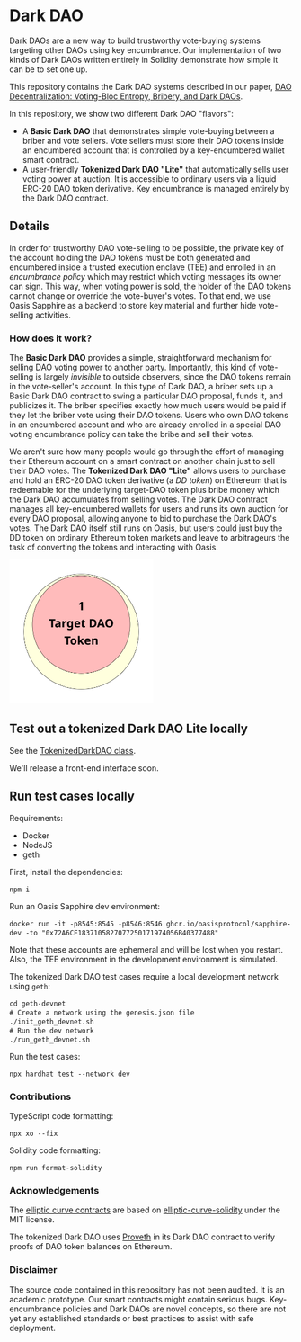 # Dark DAO
Dark DAOs are a new way to build trustworthy vote-buying systems targeting other
DAOs using key encumbrance. Our implementation of two kinds of Dark DAOs written
entirely in Solidity demonstrate how simple it can be to set one up.

This repository contains the Dark DAO systems described in our paper,
[DAO Decentralization: Voting-Bloc Entropy, Bribery, and Dark DAOs](https://arxiv.org/abs/2311.03530).

In this repository, we show two different Dark DAO "flavors":
* A **Basic Dark DAO** that demonstrates simple vote-buying between a briber and vote sellers. Vote sellers must store their DAO tokens inside an encumbered account that is controlled by a key-encumbered wallet smart contract.
* A user-friendly **Tokenized Dark DAO "Lite"** that automatically sells user voting power at auction. It is accessible to ordinary users via a liquid ERC-20 DAO token derivative. Key encumbrance is managed entirely by the Dark DAO contract.

## Details
In order for trustworthy DAO vote-selling to be possible, the private key of the
account holding the DAO tokens must be both generated and encumbered inside a
trusted execution enclave (TEE) and enrolled in an *encumbrance policy* which
may restrict which voting messages its owner can sign. This way, when voting
power is sold, the holder of the DAO tokens cannot change or override the
vote-buyer's votes. To that end, we use Oasis Sapphire as a backend to store key
material and further hide vote-selling activities.

### How does it work?
The **Basic Dark DAO** provides a simple, straightforward mechanism for selling
DAO voting power to another party. Importantly, this kind of vote-selling is
largely *invisible* to outside observers, since the DAO tokens remain in the
vote-seller's account. In this type of Dark DAO, a briber sets up a Basic Dark
DAO contract to swing a particular DAO proposal, funds it, and publicizes it.
The briber specifies exactly how much users would be paid if they let the briber
vote using their DAO tokens. Users who own DAO tokens in an encumbered account
and who are already enrolled in a special DAO voting encumbrance policy can take
the bribe and sell their votes.

We aren't sure how many people would go through the effort of managing their
Ethereum account on a smart contract on another chain just to sell their DAO
votes. The **Tokenized Dark DAO "Lite"** allows users to purchase and hold an
ERC-20 DAO token derivative (a *DD token*) on Ethereum that is redeemable for
the underlying target-DAO token plus bribe money which the Dark DAO accumulates
from selling votes. The Dark DAO contract manages all key-encumbered wallets
for users and runs its own auction for every DAO proposal, allowing anyone to
bid to purchase the Dark DAO's votes. The Dark DAO itself still runs on
Oasis, but users could just buy the DD token on ordinary Ethereum token
markets and leave to arbitrageurs the task of converting the tokens and
interacting with Oasis.

<img src="img/dd-token.svg" width="256" height="256">

## Test out a tokenized Dark DAO Lite locally
See the [TokenizedDarkDAO class](scripts/tokenized-dark-dao.ts).

We'll release a front-end interface soon.

## Run test cases locally
Requirements:
* Docker
* NodeJS
* geth

First, install the dependencies:
```
npm i
```

Run an Oasis Sapphire dev environment:
```
docker run -it -p8545:8545 -p8546:8546 ghcr.io/oasisprotocol/sapphire-dev -to "0x72A6CF1837105827077250171974056B40377488"
```

Note that these accounts are ephemeral and will be lost when you restart. Also, the TEE environment in the development environment is simulated.

The tokenized Dark DAO test cases require a local development network using `geth`:
```shell
cd geth-devnet
# Create a network using the genesis.json file
./init_geth_devnet.sh
# Run the dev network
./run_geth_devnet.sh
```

Run the test cases:
```shell
npx hardhat test --network dev
```

### Contributions
TypeScript code formatting:
```
npx xo --fix
```

Solidity code formatting:
```
npm run format-solidity
```

### Acknowledgements
The [elliptic curve contracts](contracts/elliptic-curve) are based on [elliptic-curve-solidity](https://github.com/witnet/elliptic-curve-solidity) under the MIT license.

The tokenized Dark DAO uses [Proveth](https://github.com/lorenzb/proveth) in its Dark DAO contract to verify proofs of DAO token balances on Ethereum.

### Disclaimer
The source code contained in this repository has not been audited. It is an
academic prototype. Our smart contracts might contain serious bugs.
Key-encumbrance policies and Dark DAOs are novel concepts,
so there are not yet any established standards or best practices to
assist with safe deployment.
